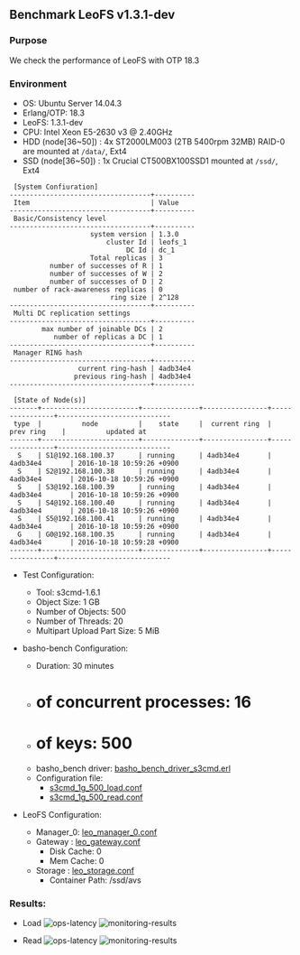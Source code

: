 ## Benchmark LeoFS v1.3.1-dev

### Purpose
We check the performance of LeoFS with OTP 18.3

### Environment

* OS: Ubuntu Server 14.04.3
* Erlang/OTP: 18.3
* LeoFS: 1.3.1-dev
* CPU: Intel Xeon E5-2630 v3 @ 2.40GHz
* HDD (node[36~50]) : 4x ST2000LM003 (2TB 5400rpm 32MB) RAID-0 are mounted at `/data/`, Ext4
* SSD (node[36~50]) : 1x Crucial CT500BX100SSD1 mounted at `/ssd/`, Ext4

```
 [System Confiuration]
-----------------------------------+----------
 Item                              | Value
-----------------------------------+----------
 Basic/Consistency level
-----------------------------------+----------
                    system version | 1.3.0
                        cluster Id | leofs_1
                             DC Id | dc_1
                    Total replicas | 3
          number of successes of R | 1
          number of successes of W | 2
          number of successes of D | 2
 number of rack-awareness replicas | 0
                         ring size | 2^128
-----------------------------------+----------
 Multi DC replication settings
-----------------------------------+----------
        max number of joinable DCs | 2
           number of replicas a DC | 1
-----------------------------------+----------
 Manager RING hash
-----------------------------------+----------
                 current ring-hash | 4adb34e4
                previous ring-hash | 4adb34e4
-----------------------------------+----------

 [State of Node(s)]
-------+------------------------+--------------+----------------+----------------+----------------------------
 type  |          node          |    state     |  current ring  |   prev ring    |          updated at
-------+------------------------+--------------+----------------+----------------+----------------------------
  S    | S1@192.168.100.37      | running      | 4adb34e4       | 4adb34e4       | 2016-10-18 10:59:26 +0900
  S    | S2@192.168.100.38      | running      | 4adb34e4       | 4adb34e4       | 2016-10-18 10:59:26 +0900
  S    | S3@192.168.100.39      | running      | 4adb34e4       | 4adb34e4       | 2016-10-18 10:59:26 +0900
  S    | S4@192.168.100.40      | running      | 4adb34e4       | 4adb34e4       | 2016-10-18 10:59:26 +0900
  S    | S5@192.168.100.41      | running      | 4adb34e4       | 4adb34e4       | 2016-10-18 10:59:26 +0900
  G    | G0@192.168.100.35      | running      | 4adb34e4       | 4adb34e4       | 2016-10-18 10:59:28 +0900
-------+------------------------+--------------+----------------+----------------+----------------------------

```

* Test Configuration:
    * Tool: s3cmd-1.6.1
    * Object Size: 1 GB
    * Number of Objects: 500
    * Number of Threads: 20
    * Multipart Upload Part Size: 5 MiB

* basho-bench Configuration:
    * Duration: 30 minutes
    * # of concurrent processes: 16
    * # of keys: 500
    * basho_bench driver: [basho_bench_driver_s3cmd.erl](https://github.com/leo-project/basho_bench/blob/s3cmd/src/basho_bench_driver_s3cmd.erl)
    * Configuration file: 
        * [s3cmd_1g_500_load.conf](load/s3cmd_1g_500_load.conf)
        * [s3cmd_1g_500_read.conf](read_seq/s3cmd_1g_500_read.conf)

* LeoFS Configuration:
    * Manager_0: [leo_manager_0.conf](conf/G0/leo_manager.conf)
    * Gateway  : [leo_gateway.conf](conf/G0/leo_gateway.conf)
        * Disk Cache: 0
        * Mem Cache:  0
    * Storage  : [leo_storage.conf](conf/S0/leo_storage.conf)
        * Container Path: /ssd/avs

### Results:
* Load
    ![ops-latency](load/summary.png)
    ![monitoring-results](grafana_load.png)

* Read
    ![ops-latency](read/summary.png)
    ![monitoring-results](grafana_read.png)
